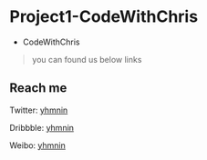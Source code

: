 # Project1-CodeWithChris
- CodeWithChris
> you can found us below links

## Reach me ##

Twitter: [yhmnin](https://twitter.com/yhmnin)

Dribbble: [yhmnin](https://dribbble.com/yhmnin)

Weibo: [yhmnin](http://weibo.com/yhmnin)
